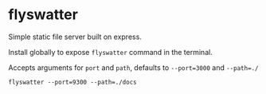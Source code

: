 # flyswatter

Simple static file server built on express.

Install globally to expose `flyswatter` command in the terminal.

Accepts arguments for `port` and `path`, defaults to `--port=3000` and `--path=./`

    flyswatter --port=9300 --path=./docs
